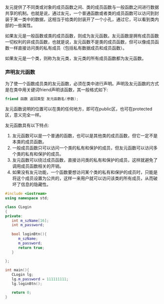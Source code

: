 
友元提供了不同类或对象的成员函数之间、类的成员函数与一般函数之间进行数据共享的机制。也就是说，通过友元，一个普通函数或者类的成员函数可以访问到封装于某一类中的数据，这相当于给类的封装开了一个小孔，通过它，可以看到类内部的一些属性。

如果友元是一般函数或类的成员函数，则成为友元函数。友元函数是拥有成员函数一切权利的非成员函数，也就是说，友元函数不是类的成员函数，但可以像成员函数一样直接访问类的私有成员（包括私有数据成员和成员函数）。

如果友元是一个类，则称为友元类，友元类的所有成员函数都为友元函数。

### 声明友元函数

为了使一个函数成员类的友元函数，必须在类中进行声明。声明及友元函数的方式是在类中用关键词friend声明该函数，其一般格式如下:

```c++
friend 函数 返回类型 友元函数名(参数);
```

友元函数说明的位置可以在类的任何地方，即可在public区，也可在protected区，意义完全一样。

友元函数具有以下特点:

1) 友元函数可以是一个普通的函数，也可以是其他类的成员函数，但它一定不是本类的成员函数。
2) 一般成员函数只可以访问一个类的私有和保护的成员，但友元函数可以访问多个类的私有和保护的成员。
3) 友元函数可以绕过成员函数，直接访问类的私有和保护的成员，这样就避免了调用成员函数相关的开销。
4) 如果没有友元功能，一个函数要想访问某个类的私有和保护的成员时，只能是将这个成员设置为公共的，这样一来用户就可以访问该类的所有成员，从而破坏了信息的隐藏性。

```c++
#include <iostream>
using namespace std;

class CLogin
{
private:
   int m_szName[16];
   int m_password;
   
   bool loginBtn(){
      m_szName;
      m_password;
      return true;
   }
   
};

int main(){
   CLogin lg;
   lg.m_password = 111111111;
   lg.loginBtn();

   return 0;
}
```
